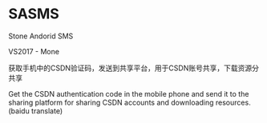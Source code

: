 # SASMS
Stone Andorid SMS

VS2017 - Mone

获取手机中的CSDN验证码，发送到共享平台，用于CSDN账号共享，下载资源分共享

Get the CSDN authentication code in the mobile phone and send it to the sharing platform for sharing CSDN accounts and downloading resources.  (baidu translate)
